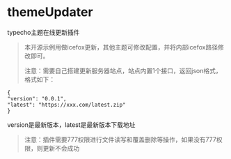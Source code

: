 # themeUpdater
typecho主题在线更新插件

> 本开源示例用做icefox更新，其他主题可修改配置，并将内部icefox路径修改即可。
>
> 注意：需要自己搭建更新服务器站点，站点内置1个接口，返回json格式，格式如下：
```
{
"version": "0.0.1",
"latest": "https://xxx.com/latest.zip"
}
```
version是最新版本，latest是最新版本下载地址

> 注意：插件需要777权限进行文件读写和覆盖删除等操作，如果没有777权限，则更新不会成功